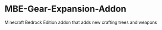 # MBE-Gear-Expansion-Addon
Minecraft Bedrock Edition addon that adds new crafting trees and weapons

